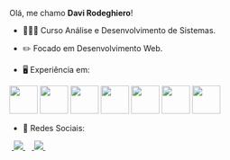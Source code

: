Olá, me chamo **Davi Rodeghiero**!

- 👨🏻‍💻 Curso Análise e Desenvolvimento de Sistemas.
- ✏️ Focado em Desenvolvimento Web.

- 🖥️ Experiência em:

<div style="display: inline">
          <img width="50px" height="50px" src="https://cdn.jsdelivr.net/gh/devicons/devicon/icons/html5/html5-original.svg" />        
          <img width="50px" height="50px" src="https://cdn.jsdelivr.net/gh/devicons/devicon/icons/css3/css3-original.svg" />
          <img width="50px" height="50px" src="https://cdn.jsdelivr.net/gh/devicons/devicon/icons/javascript/javascript-original.svg" />
          <img width="50px" height="50px" src="https://cdn.jsdelivr.net/gh/devicons/devicon/icons/figma/figma-original.svg" />
          <img width="50px" height="50px" src="https://cdn.jsdelivr.net/gh/devicons/devicon/icons/github/github-original-wordmark.svg" />
          <img width="50px" height="50px" src="https://cdn.jsdelivr.net/gh/devicons/devicon/icons/mysql/mysql-original.svg" />
          <img width="50px" height="50px" src="https://cdn.jsdelivr.net/gh/devicons/devicon/icons/python/python-original.svg" />
</div> 


- 📱 Redes Sociais:

<div style="display: inline">
          &nbsp;<a href="https://www.linkedin.com/in/davi-souza-317496242/">
            <img src="https://img.shields.io/badge/linkedin-%230077B5.svg?style=for-the-badge&logo=linkedin&logoColor=white">
          </a>&nbsp;
          &nbsp;<a href="https://www.instagram.com/davirodeghiero/">
            <img src="https://img.shields.io/badge/Instagram-%23E4405F.svg?style=for-the-badge&logo=Instagram&logoColor=white">
          </a>&nbsp;
</div>
